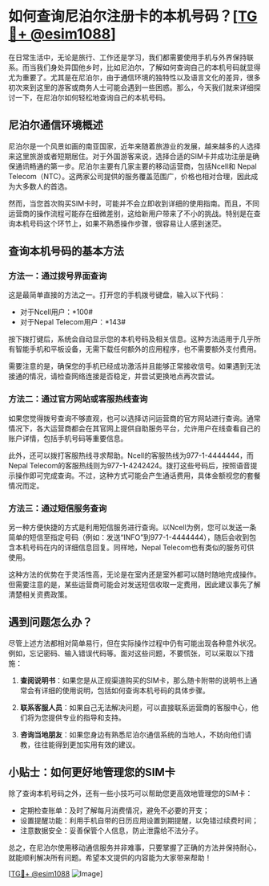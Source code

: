 # 如何查询尼泊尔注册卡的本机号码？[[TG💪+ @esim1088](https://t.me/s/esim1088)]

在日常生活中，无论是旅行、工作还是学习，我们都需要使用手机与外界保持联系。而当我们身处异国他乡时，比如尼泊尔，了解如何查询自己的本机号码就显得尤为重要了。尤其是在尼泊尔，由于通信环境的独特性以及语言文化的差异，很多初次来到这里的游客或商务人士可能会遇到一些困惑。那么，今天我们就来详细探讨一下，在尼泊尔如何轻松地查询自己的本机号码。

## 尼泊尔通信环境概述

尼泊尔是一个风景如画的南亚国家，近年来随着旅游业的发展，越来越多的人选择来这里旅游或者短期居住。对于外国游客来说，选择合适的SIM卡并成功注册是确保通讯畅通的第一步。尼泊尔主要有几家主要的移动运营商，包括Ncell和 Nepal Telecom（NTC）。这两家公司提供的服务覆盖范围广，价格也相对合理，因此成为大多数人的首选。

然而，当您首次购买SIM卡时，可能并不会立即收到详细的使用指南。而且，不同运营商的操作流程可能存在细微差别，这给新用户带来了不小的挑战。特别是在查询本机号码这个环节上，如果不熟悉操作步骤，很容易让人感到迷茫。

## 查询本机号码的基本方法

### 方法一：通过拨号界面查询

这是最简单直接的方法之一。打开您的手机拨号键盘，输入以下代码：

- 对于Ncell用户：*100#
- 对于Nepal Telecom用户：*143#

按下拨打键后，系统会自动显示您的本机号码及相关信息。这种方法适用于几乎所有智能手机和平板设备，无需下载任何额外的应用程序，也不需要额外支付费用。

需要注意的是，确保您的手机已经成功激活并且能够正常接收信号。如果遇到无法接通的情况，请检查网络连接是否稳定，并尝试更换地点再次尝试。

### 方法二：通过官方网站或客服热线查询

如果您觉得拨号查询不够直观，也可以选择访问运营商的官方网站进行查询。通常情况下，各大运营商都会在其官网上提供自助服务平台，允许用户在线查看自己的账户详情，包括手机号码等重要信息。

此外，还可以拨打客服热线寻求帮助。Ncell的客服热线为977-1-4444444，而Nepal Telecom的客服热线则为977-1-4242424。拨打这些号码后，按照语音提示操作即可完成查询。不过，这种方式可能会产生通话费用，具体金额视您的套餐情况而定。

### 方法三：通过短信服务查询

另一种方便快捷的方式是利用短信服务进行查询。以Ncell为例，您可以发送一条简单的短信至指定号码（例如：发送“INFO”到977-1-4444444），随后会收到包含本机号码在内的详细信息回复。同样地，Nepal Telecom也有类似的服务可供使用。

这种方法的优势在于灵活性高，无论是在室内还是室外都可以随时随地完成操作。但需要注意的是，某些运营商可能会对发送短信收取一定费用，因此建议事先了解清楚相关资费政策。

## 遇到问题怎么办？

尽管上述方法都相对简单易行，但在实际操作过程中仍有可能出现各种意外状况。例如，忘记密码、输入错误代码等。面对这些问题，不要慌张，可以采取以下措施：

1. **查阅说明书**：如果您是从正规渠道购买的SIM卡，那么随卡附带的说明书上通常会有详细的使用说明，包括如何查询本机号码的具体步骤。
   
2. **联系客服人员**：如果自己无法解决问题，可以直接联系运营商的客服中心，他们将为您提供专业的指导和支持。

3. **咨询当地朋友**：如果您身边有熟悉尼泊尔通信系统的当地人，不妨向他们请教，往往能得到更加实用有效的建议。

## 小贴士：如何更好地管理您的SIM卡

除了查询本机号码之外，还有一些小技巧可以帮助您更高效地管理您的SIM卡：

- 定期检查账单：及时了解每月消费情况，避免不必要的开支；
- 设置提醒功能：利用手机自带的日历应用设置到期提醒，以免错过续费时间；
- 注意数据安全：妥善保管个人信息，防止泄露给不法分子。

总之，在尼泊尔使用移动通信服务并非难事，只要掌握了正确的方法并保持耐心，就能顺利解决所有问题。希望本文提供的内容能为大家带来帮助！

[[TG💪+ @esim1088](https://t.me/s/esim1088) ![Image](https://i.postimg.cc/4NQfJmqS/Snipaste-2025-05-13-00-14-12.png)]